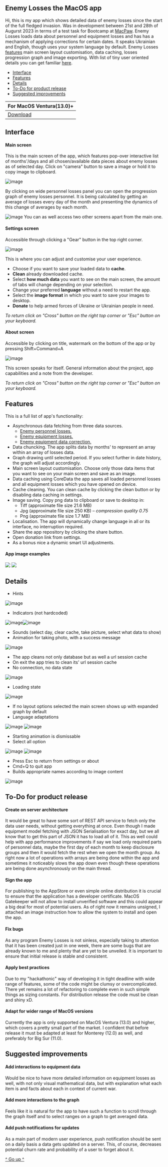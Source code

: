 ## Enemy Losses the MacOS app

Hi, this is my app which shows detailed data of enemy losses since the start of the full fledged invasion. Was in development between 21st and 28th of Augurst 2023 in terms of a test task for Bootcamp at [MacPaw](https://macpaw.com). Enemy Losses loads data about personnel and equipment losses and has has a mechanism of applying corrections for certain dates. It speaks Ukrainian and English, though uses your system language by default. Enemy Losses [features](#features) main screen layout customisation, data caching, losses progression graph and image exporting. With list of tiny user oriented details you can get familiar [here](#details).

- [Interface](#interface)
- [Features](#features)
- [Details](#details)
- [To-Do for product release](#to-do-for-product-release)
- [Suggested improvements](#suggested-improvements)

|For MacOS Ventura(13.0)+|
|:---|
|[Download](https://github.com/IhorMakhnyk/EnemyLossesMacOS/raw/main/Enemy%20Losses.dmg)|

## Interface
#### Main screen
This is the main screen of the app, which features pop-over interactive list of months'/days and all chosen/available data pieces about enemy losses as of selected day. Click on "camera" button to save a image or hold it to copy image to clipboard. 

![image](ReadmePictures/1.png)

By clicking on wide personnel losses panel you can open the progression graph of enemy losses personnel. It is being calculated by getting an average of losses every day of the month and presenting the dynamics of this change of averages by each month.

![image](ReadmePictures/2.png)
You can as well access two other screens apart from the main one.


#### Settings screen
Accessible through clicking a "Gear" button in the top right corner.

![image](ReadmePictures/3.png)

This is where you can adjust and customise your user experience.
-  Choose if you want to save your loaded data to **cache**.
-  **Clean** already downloaded cache.
-  Select **how much data** you want to see on the main screen, the amount of tabs will change depending on your selection.
-  Change your preferred **language** without a need to restart the app.
-  Select the **image format** in which you want to save your images to desktop.
-  **Donate** to help armed forces of Ukraine or Ukrainian people in need.

*To return click on "Cross" button on the right top corner or "Esc" button on your keyboard.*
#### About screen
Accessible by clicking on title, watermark on the bottom of the app or by pressing Shift+Command+A

![image](ReadmePictures/4.png)

This screen speaks for itself. General information about the project, app capabilities and a note from the developer.

*To return click on "Cross" button on the right top corner or "Esc" button on your keyboard.*

## Features

This is a full list of app's functionality:
- Asynchronous data fetching from three data sources.
	-  [Enemy personnel losses.](https://github.com/MacPaw/2022-Ukraine-Russia-War-Dataset/raw/main/data/russia_losses_personnel.json)
	-  [Enemy equipment losses.](https://github.com/MacPaw/2022-Ukraine-Russia-War-Dataset/raw/main/data/russia_losses_equipment.json)
	-  [Enemy equipment data correction.](https://raw.githubusercontent.com/MacPaw/2022-Ukraine-Russia-War-Dataset/main/data/russia_losses_equipment_correction.json)
- Data chuncking. The app splits data by months' to represent an array within an array of losses data.
- Graph drawing until selected period. If you select further in date history, the graph will adjust accordingly.
- Main screen layout customisation. Choose only those data items that you want to see on your main screen and save as an image.
- Data caching using CoreData the app saves all loaded personnel losses and all equipment losses which you have opened on device.
- Cache cleaning. You can clean cache by clicking the clean button or by disabling data caching in settings.
- Image saving. Copy png data to clipboard or save to desktop in:
	-  Tiff (approximate file size 21.6 MB)
	-  Jpg (approximate file size 250 KB) – _compression quality 0.75_
	-  Png (approximate file size 1.7 MB)
- Localisation. The app will dynamically change language in all or its interface, no interruption required.
- Share the app repository by clicking the share button.
- Open donation link from settings.
- As a bonus nice a dynamic smart UI adjustments.

#### App image examples
![](ReadmePictures/16.png)
![](ReadmePictures/17.png)

## Details

- Hints

![image](ReadmePictures/10.png)
- Indicators (not hardcoded)

![image](ReadmePictures/11.png)![image](ReadmePictures/12.png)
- Sounds (select day,  clear cache, take picture, select what data to show)
- Animation for taking photo, with a success message

![image](ReadmePictures/9.gif)
- The app cleans not only database but as well a url session cache
- On exit the app tries to clean its' url session cache
- No connection, no data state

![image](ReadmePictures/5.png)
- Loading state

![image](ReadmePictures/6.png)
- If no layout options selected the main screen shows up with expanded graph by default
- Language adaptations 

![image](ReadmePictures/8.png)  ![image](ReadmePictures/7.png)
- Starting animation is dismissable
- Select all option

![image](ReadmePictures/13.png)
![image](ReadmePictures/14.png)
- Press Esc to return from settings or about
- Cmd+Q to quit app
- Builds appropriate names according to image content

![image](ReadmePictures/15.png)

## To-Do for product release
#### Create on server architecture
It would be great to have some sort of REST API service to fetch only the data user needs, without getting everything at once. Even though I made equipment model fetching with JSON Serialisation for exact day, but we all know that to get this part of JSON it has to load all of it.
This as well could help with app performance improvements if say we load only required parts of personnel data, maybe the first day of each month to keep disclosure groups and then it would fetch the rest when we open the month group. As right now a lot of operations with arrays are being done within the app and sometimes it noticeably slows the app down even though  these operations are being done asynchronously on the main thread. 
#### Sign the app
For publishing to the AppStore or even simple online distribution it is crucial to ensure that the application has a developer certificate. MacOS Gatekeeper will not allow to install unverified software and this could appear a big deal for most of potential users. As of right now it remains unsigned, I attached an image instruction how to allow the system to install and open the app.
#### Fix bugs
As any program Enemy Losses is not sinless, especially taking to attention that it has been created just in one week, there are some bugs that are already known to me and plenty that are yet to be unveiled. It is important to ensure that initial release is stable and consistent.
#### Apply best practices
Due to my "hackathonic" way of developing it in tight deadline with wide range of features, some of the code might be clumsy or overcomplicated. There yet remains a lot of refactoring to complete even in such simple things as sizing constants. For distribution release the code must be clean and shiny xD.
#### Adapt for wider range of  MacOS versions
Currently the app is only supported on MacOS Ventura (13.0) and higher, which covers a pretty small part of the market. I confident that before release it must be adapted at least for Monterey (12.0) as well, and preferably for Big Sur (11.0).

## Suggested improvements

#### Add interactions to equipment data
Would be nice to have more detailed information on equipment losses as well, with not only visual mathematical data, but with explanation what each item is and facts about each in context of current war. 
#### Add more interactions to the graph
Feels like it is natural for the app to have such a function to scroll through the graph itself and to select ranges on a graph to get averaged data.
#### Add push notifications for updates
As a main part of modern user experience, push notification should be sent on a daily basis a data gets updated on a server. This, of course, decreases potential churn rate and probability of a user to forget about it.

[^ Go up ^](#enemy-losses-the-macos-app)
